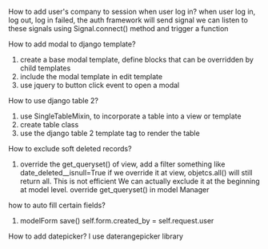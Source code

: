 
How to add user's company to session when user log in?
when user log in, log out, log in failed, the auth framework will send signal
we can listen to these signals using Signal.connect() method and trigger a function


How to add modal to django template?
1. create a base modal template, define blocks that can be overridden by child templates
2. include the modal template in edit template
3. use jquery to button click event to open a modal


How to use django table 2?
1. use SingleTableMixin, to incorporate a table into a view or template
2. create table class
3. use the django table 2 template tag to render the table


How to exclude soft deleted records?
1. override the get_queryset() of view, add a filter something like date_deleted__isnull=True
    if we override it at view, objetcs.all() will still return all. This is not efficient
    We can actually exclude it at the beginning at model level. override get_queryset() in model Manager

how to auto fill certain fields?
1. modelForm save()
self.form.created_by = self.request.user


How to add datepicker? l
use daterangepicker library
